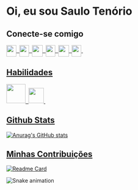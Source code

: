 # Oi, eu sou Saulo Tenório

## Conecte-se comigo
<a href="https://www.linkedin.com/in/saulo-tenorio-048147317/"><img align="center" height="30" width="26" src="https://cdn.jsdelivr.net/gh/devicons/devicon@latest/icons/linkedin/linkedin-original.svg">&nbsp;
<a href="https://x.com/SauloTenor99212"><img align="center" height="30" width="25" src="https://cdn.jsdelivr.net/gh/devicons/devicon@latest/icons/twitter/twitter-original.svg?target=">&nbsp;
<a href="https://www.dio.me/users/saulostenorio"><img align="center" height="30" width="28" src="https://hermes.digitalinnovation.one/assets/diome/logo-minimized.png">&nbsp;
<a href = "mailto: saulostenorio@gmail.com"><img align="center" height="30" width="25" src="https://cdn.jsdelivr.net/gh/devicons/devicon@latest/icons/google/google-original.svg">&nbsp;
<a href="https://discord.com/channels/@saulo6429"><img align="center" height="30" width="28" src="https://www.svgrepo.com/show/353655/discord-icon.svg">&nbsp;
<a href ="https://wa.me/55+11932256145"><img align="center" height="30" width="25" src="https://www.svgrepo.com/show/28155/whatsapp.svg">&nbsp;

## Habilidades
<img width="50" src="https://cdn.jsdelivr.net/gh/devicons/devicon@latest/icons/git/git-original-wordmark.svg">&nbsp;
<img width="40" src="https://cdn.jsdelivr.net/gh/devicons/devicon@latest/icons/github/github-original-wordmark.svg">&nbsp;
                  

## Github Stats
![Anurag's GitHub stats](https://github-readme-stats.vercel.app/api?username=TenorioSaulo&theme=gotham&show_icons=true)


## Minhas Contribuições 
[![Readme Card](https://github-readme-stats.vercel.app/api/pin/?username=TenorioSaulo&theme=gotham&repo=dio-lab-open-source)](https://github.com/TenorioSaulo/github-readme-stats)

![Snake animation](https://github.com/TenorioSaulo/TenorioSaulo/blob/output/github-contribution-grid-snake.svg)
